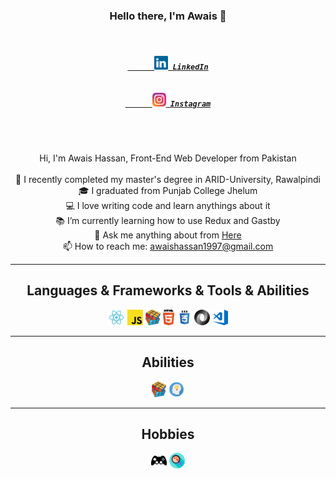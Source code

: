 <h3 align="center">Hello there, I'm Awais 👋</h3>
<h5 align="center">
  <code>
    <a href="https://www.linkedin.com/in/awais-hassan-7bb3b5133/" title="LinkedIn Profile">
      <img width="22" src="images//linkedin.svg"> LinkedIn</a>
  </code>
  <code>
    <a href="https://www.instagram.com/awwaais/" title="Instagram Profile">
      <img width="22" src="images/instagram.svg"> Instagram</a>
    </code>
</h5>
<br>
<p align="center">
  Hi, I'm Awais Hassan, Front-End Web Developer from Pakistan
  <br>
  <br>
  🔬 I recently completed my master's degree in ARID-University, Rawalpindi
  <br>
  🎓 I graduated from Punjab College Jhelum
  <br>
  💻 I love writing code and learn anythings about it
  <br>
  📚 I’m currently learning how to use Redux and Gastby
  <br>
  💬 Ask me anything about from <a href="https://github.com/AWAIS97/AWAIS97/issues" title="Issues">Here</a>
  <br>
  📫 How to reach me: <a href="mailto: awaishassan1997@gmail.com">awaishassan1997@gmail.com</a>
</p>

<hr>

<h2 align="center">Languages & Frameworks & Tools & Abilities</h2>

<p align="center">
  <code><img title="React" height="25" src="images/react.svg"></code>
  <code><img title="Javascript" height="25" src="images/javascript.svg"></code>
  <code><img title="Problem Solving" height="25" src="images/problemSolving.png"></code>
  <code><img title="HTML5" height="25" src="images/html5.svg"></code>
  <code><img title="CSS" height="25" src="images/css.svg"></code>
  <code><img title="JSON" height="25" src="images/json.svg"></code>
  <code><img title="VScode" height="25" src="images/vscode.svg"></code>
</p>

<hr>

<h2 align="center">Abilities</h2>

<p align="center">
  <code><img title="Problem Solving" height="25" src="images/problemSolving.png"></code>
  <code><img title="Creative Ideas" height="25" src="images/creative.svg"></code>
</p>

<hr>

<h2 align="center">Hobbies</h2>

<p align="center">
  <code><img title="EGaming" height="25" src="images/video-game.svg"></code>
  <code><img title="Research" height="25" src="images/research.svg"></code>
  
</p>
